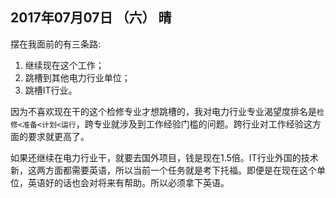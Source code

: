 ## 2017年07月07日 （六） 晴

摆在我面前的有三条路: 
1. 继续现在这个工作； 
2. 跳槽到其他电力行业单位； 
3. 跳槽IT行业。

因为不喜欢现在干的这个检修专业才想跳槽的，我对电力行业专业渴望度排名是`检修<准备<计划<运行`，跨专业就涉及到工作经验门槛的问题。跨行业对工作经验这方面的要求就更高了。  

如果还继续在电力行业干，就要去国外项目，钱是现在1.5倍。IT行业外国的技术新，这两方面都需要英语，所以当前一个任务就是考下托福。即便是在现在这个单位，英语好的话也会对将来有帮助。所以必须拿下英语。  


